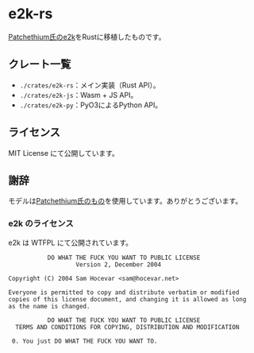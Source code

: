 # e2k-rs

[Patchethium氏のe2k](https://github.com/Patchethium/e2k)をRustに移植したものです。

## クレート一覧

- `./crates/e2k-rs`：メイン実装（Rust API）。 
- `./crates/e2k-js`：Wasm + JS API。
- `./crates/e2k-py`：PyO3によるPython API。

## ライセンス

MIT License にて公開しています。

## 謝辞

モデルは[Patchethium氏のもの](https://github.com/Patchethium/e2k/releases/tag/0.2.0)を使用しています。ありがとうございます。

### e2k のライセンス

e2k は WTFPL にて公開されています。

```
           DO WHAT THE FUCK YOU WANT TO PUBLIC LICENSE
                   Version 2, December 2004

Copyright (C) 2004 Sam Hocevar <sam@hocevar.net>

Everyone is permitted to copy and distribute verbatim or modified
copies of this license document, and changing it is allowed as long
as the name is changed.

           DO WHAT THE FUCK YOU WANT TO PUBLIC LICENSE
  TERMS AND CONDITIONS FOR COPYING, DISTRIBUTION AND MODIFICATION

 0. You just DO WHAT THE FUCK YOU WANT TO.
```
